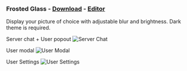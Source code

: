 ### Frosted Glass - [Download](https://betterdiscord.net/ghdl?id=3197) - [Editor](https://gibbu.me/themegen/frostedglass)
Display your picture of choice with adjustable blur and brightness. Dark theme is required.

Server chat + User popout
![Server Chat](https://i.imgur.com/Gr8JJAv.jpg)

User modal
![User Modal](https://i.imgur.com/xnUQ1Ek.jpg)

User Settings
![User Settings](https://i.imgur.com/qfMW8HI.jpg)
